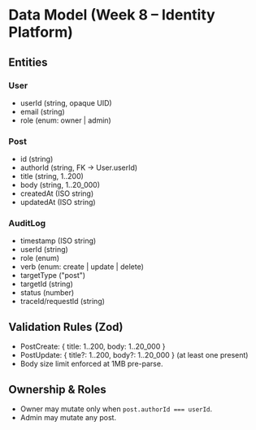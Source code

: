 # Data Model (Week 8 – Identity Platform)

## Entities

### User
- userId (string, opaque UID)
- email (string)
- role (enum: owner | admin)

### Post
- id (string)
- authorId (string, FK -> User.userId)
- title (string, 1..200)
- body (string, 1..20_000)
- createdAt (ISO string)
- updatedAt (ISO string)

### AuditLog
- timestamp (ISO string)
- userId (string)
- role (enum)
- verb (enum: create | update | delete)
- targetType ("post")
- targetId (string)
- status (number)
- traceId/requestId (string)

## Validation Rules (Zod)
- PostCreate: { title: 1..200, body: 1..20_000 }
- PostUpdate: { title?: 1..200, body?: 1..20_000 } (at least one present)
- Body size limit enforced at 1MB pre-parse.

## Ownership & Roles
- Owner may mutate only when `post.authorId === userId`.
- Admin may mutate any post.
